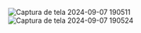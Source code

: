 ![Captura de tela 2024-09-07 190511](https://github.com/user-attachments/assets/6ddca77c-7640-4d1f-8681-170cfebddf5c)
![Captura de tela 2024-09-07 190524](https://github.com/user-attachments/assets/2ddb8882-604c-4ee7-afba-0eebb73ad069)
